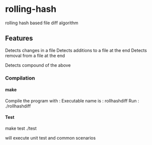 # rolling-hash

rolling hash based file diff algorithm

## Features

Detects changes in a file
Detects additions to a file at the end
Detects removal from a file at the end

Detects compound of the above


### Compilation

#### make
Compile the program with : <make>
Executable name is : rollhashdiff
Run : ./rollhashdiff <filename1> <filename2> <deltaFilename>



#### Test

make test
./test

will execute unit test and common scenarios